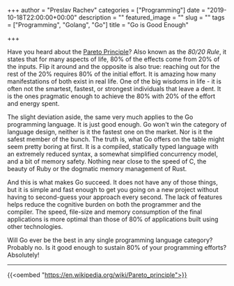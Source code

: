 +++
author = "Preslav Rachev"
categories = ["Programming"]
date = "2019-10-18T22:00:00+00:00"
description = ""
featured_image = ""
slug = ""
tags = ["Programming", "Golang", "Go"]
title = "Go is Good Enough"

+++

Have you heard about the [Pareto Principle](https://en.wikipedia.org/wiki/Pareto_principle)? Also known as the *80/20 Rule*, it states that for many aspects of life, 80% of the effects come from 20% of the inputs. Flip it around and the opposite is also true: reaching out for the rest of the 20% requires 80% of the initial effort. It is amazing how many manifestations of both exist in real life. One of the big wisdoms in life - it is often not the smartest, fastest, or strongest individuals that leave a dent. It is the ones pragmatic enough to achieve the 80% with 20% of the effort and energy spent. 

The slight deviation aside, the same very much applies to the Go programming language. It is just good enough. Go won't win the category of language design, neither is it the fastest one on the market. Nor is it the safest member of the bunch. The truth is, what Go offers on the table might seem pretty boring at first. It is a compiled, statically typed language with an extremely reduced syntax, a somewhat simplified concurrency model, and a bit of memory safety. Nothing near close to the speed of C, the beauty of Ruby or the dogmatic memory management of Rust. 

And this is what makes Go succeed. It does not have any of those things, but it is simple and fast enough to get you going on a new project without having to second-guess your approach every second. The lack of features helps reduce the cognitive burden on both the programmer and the compiler. The speed, file-size and memory consumption of the final applications is more optimal than those of 80% of applications built using other technologies.

Will Go ever be the best in any single programming language category? Probably no. Is it good enough to sustain 80% of your programming efforts? Absolutely!

---

{{<oembed "https://en.wikipedia.org/wiki/Pareto_principle">}}